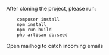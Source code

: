 After cloning the project, please run:
```
    composer install
    npm install
    npm run build
    php artisan db:seed
```
Open mailhog to catch incoming emails